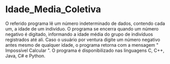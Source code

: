 # Idade_Media_Coletiva
O referido programa lê um número indeterminado de dados, contendo cada um, a idade de um indivíduo. O programa se encerra quando um número negativo é digitado, informando a idade média do grupo de indivíduos registrados até ali. Caso o usuário por ventura digite um número negativo antes mesmo de qualquer idade, o programa retorna com a mensagem " Impossível Calcular ". O programa é disponibilizado nas linguagens C, C++, Java, C# e Python.

